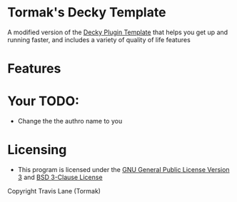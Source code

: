 # Tormak's Decky Template

A modified version of the [Decky Plugin Template]() that helps you get up and running faster, and includes a variety of quality of life features


# Features


# Your TODO:

 - Change the the authro name to you


# Licensing
 - This program is licensed under the [GNU General Public License Version 3](https://www.gnu.org/licenses/#GPL) and [BSD 3-Clause License](https://opensource.org/license/bsd-3-clause/) <br/>

Copyright Travis Lane (Tormak)
